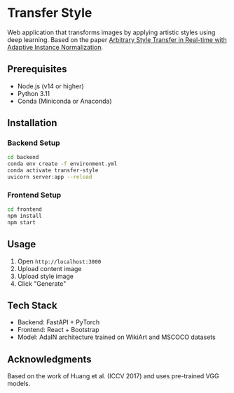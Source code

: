 # Transfer Style

Web application that transforms images by applying artistic styles using deep learning. Based on the paper [Arbitrary Style Transfer in Real-time with Adaptive Instance Normalization](https://arxiv.org/abs/1703.06868).

## Prerequisites

- Node.js (v14 or higher)
- Python 3.11
- Conda (Miniconda or Anaconda)

## Installation

### Backend Setup
```bash
cd backend
conda env create -f environment.yml
conda activate transfer-style
uvicorn server:app --reload
```

### Frontend Setup
```bash
cd frontend
npm install
npm start
```

## Usage
1. Open `http://localhost:3000`
2. Upload content image
3. Upload style image
4. Click "Generate"

## Tech Stack

- Backend: FastAPI + PyTorch
- Frontend: React + Bootstrap
- Model: AdaIN architecture trained on WikiArt and MSCOCO datasets

## Acknowledgments

Based on the work of Huang et al. (ICCV 2017) and uses pre-trained VGG models.